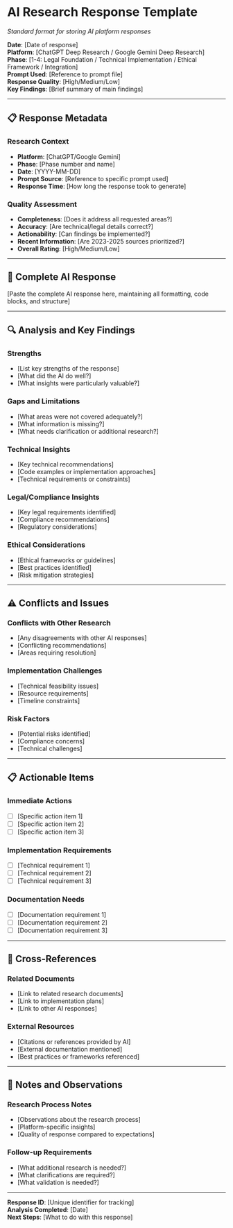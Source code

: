# AI Research Response Template
*Standard format for storing AI platform responses*

**Date**: [Date of response]  
**Platform**: [ChatGPT Deep Research / Google Gemini Deep Research]  
**Phase**: [1-4: Legal Foundation / Technical Implementation / Ethical Framework / Integration]  
**Prompt Used**: [Reference to prompt file]  
**Response Quality**: [High/Medium/Low]  
**Key Findings**: [Brief summary of main findings]

---

## 📋 **Response Metadata**

### **Research Context**
- **Platform**: [ChatGPT/Google Gemini]
- **Phase**: [Phase number and name]
- **Date**: [YYYY-MM-DD]
- **Prompt Source**: [Reference to specific prompt used]
- **Response Time**: [How long the response took to generate]

### **Quality Assessment**
- **Completeness**: [Does it address all requested areas?]
- **Accuracy**: [Are technical/legal details correct?]
- **Actionability**: [Can findings be implemented?]
- **Recent Information**: [Are 2023-2025 sources prioritized?]
- **Overall Rating**: [High/Medium/Low]

---

## 🤖 **Complete AI Response**

[Paste the complete AI response here, maintaining all formatting, code blocks, and structure]

---

## 🔍 **Analysis and Key Findings**

### **Strengths**
- [List key strengths of the response]
- [What did the AI do well?]
- [What insights were particularly valuable?]

### **Gaps and Limitations**
- [What areas were not covered adequately?]
- [What information is missing?]
- [What needs clarification or additional research?]

### **Technical Insights**
- [Key technical recommendations]
- [Code examples or implementation approaches]
- [Technical requirements or constraints]

### **Legal/Compliance Insights**
- [Key legal requirements identified]
- [Compliance recommendations]
- [Regulatory considerations]

### **Ethical Considerations**
- [Ethical frameworks or guidelines]
- [Best practices identified]
- [Risk mitigation strategies]

---

## ⚠️ **Conflicts and Issues**

### **Conflicts with Other Research**
- [Any disagreements with other AI responses]
- [Conflicting recommendations]
- [Areas requiring resolution]

### **Implementation Challenges**
- [Technical feasibility issues]
- [Resource requirements]
- [Timeline constraints]

### **Risk Factors**
- [Potential risks identified]
- [Compliance concerns]
- [Technical challenges]

---

## 📋 **Actionable Items**

### **Immediate Actions**
- [ ] [Specific action item 1]
- [ ] [Specific action item 2]
- [ ] [Specific action item 3]

### **Implementation Requirements**
- [ ] [Technical requirement 1]
- [ ] [Technical requirement 2]
- [ ] [Technical requirement 3]

### **Documentation Needs**
- [ ] [Documentation requirement 1]
- [ ] [Documentation requirement 2]
- [ ] [Documentation requirement 3]

---

## 🔗 **Cross-References**

### **Related Documents**
- [Link to related research documents]
- [Link to implementation plans]
- [Link to other AI responses]

### **External Resources**
- [Citations or references provided by AI]
- [External documentation mentioned]
- [Best practices or frameworks referenced]

---

## 📝 **Notes and Observations**

### **Research Process Notes**
- [Observations about the research process]
- [Platform-specific insights]
- [Quality of response compared to expectations]

### **Follow-up Requirements**
- [What additional research is needed?]
- [What clarifications are required?]
- [What validation is needed?]

---

**Response ID**: [Unique identifier for tracking]  
**Analysis Completed**: [Date]  
**Next Steps**: [What to do with this response] 